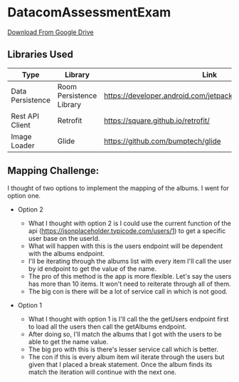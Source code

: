 # DatacomAssessmentExam

[Download From Google Drive](https://drive.google.com/file/d/1sQd7ja7_ic_SojhYhtqmHI8X3ACuYjbT/view?usp=sharing)

## Libraries Used
| Type                 | Library                  | Link                                                         |
|----------------------|--------------------------|--------------------------------------------------------------|
| Data Persistence     | Room Persistence Library | https://developer.android.com/jetpack/androidx/releases/room |
| Rest API Client      | Retrofit                 | https://square.github.io/retrofit/                           |
| Image Loader         | Glide                    | https://github.com/bumptech/glide                		         |


## Mapping Challenge:
I thought of two options to implement the mapping of the albums. I went for option one.

- Option 2
    - What I thought with option 2 is I could use the current function of the api (https://jsonplaceholder.typicode.com/users/1) to get a specific 
      user base on the userId.
    - What will happen with this is the users endpoint will be dependent with the albums endpoint.
    - I'll be iterating through the albums list with every item I'll call the user by id endpoint to get the value of the name.
    - The pro of this method is the app is more flexible. Let's say the users has more than 10 items. It won't need to reiterate through all of them.
    - The big con is there will be a lot of service call in which is not good.

- Option 1
    - What I thought with option 1 is I'll call the the getUsers endpoint first to load all the users then call the getAlbums endpoint.
    - After doing so, I'll match the albums that I got with the users to be able to get the name value.
    - The big pro with this is there's lesser service call which is better.
    - The con if this is every album item wil iterate through the users but given that I placed a break statement. Once the album finds its match
      the iteration will continue with the next one.
